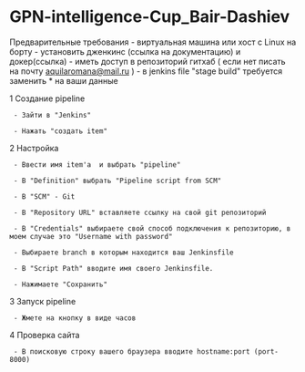 # GPN-intelligence-Cup_Bair-Dashiev
Предварительные требования
	 - виртуальная машина или хост с Linux на борту
	 - установить дженкинс (ссылка на документацию) и докер(ссылка)
	 - иметь доступ в репозиторий гитхаб ( если нет писать на почту aquilaromana@mail.ru )
	 - в jenkins file "stage build" требуется заменить * на ваши данные


1   Создание pipeline 

	 - Зайти в "Jenkins"
	 
	 - Нажать "создать item" 


2  Настройка

	 - Ввести имя item'a  и выбрать "pipeline"
	
	 - В "Definition" выбрать "Pipeline script from SCM"
	
	 - В "SCM" - Git

	 - В "Repository URL" вставляете ссылку на свой git репозиторий 
		
	 - В "Credentials" выбираете свой способ подключения к репозиторию, в моем случае это "Username with password"

	 - Выбираете branch в которым находится ваш Jenkinsfile
		
	 - В "Script Path" вводите имя своего Jenkinsfile.		

	 - Нажимаете "Сохранить"
   
3 Запуск pipeline
	
	 - Жмете на кнопку в виде часов

4 Проверка сайта

	 - В поисковую строку вашего браузера вводите hostname:port (port- 8000)
